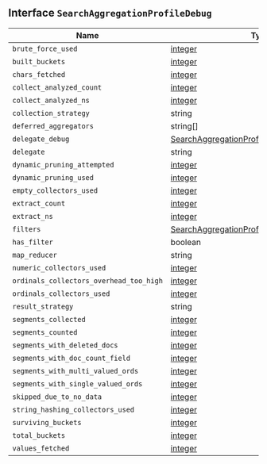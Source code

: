 ## Interface `SearchAggregationProfileDebug`

| Name | Type | Description |
| - | - | - |
| `brute_force_used` | [integer](./integer.md) | &nbsp; |
| `built_buckets` | [integer](./integer.md) | &nbsp; |
| `chars_fetched` | [integer](./integer.md) | &nbsp; |
| `collect_analyzed_count` | [integer](./integer.md) | &nbsp; |
| `collect_analyzed_ns` | [integer](./integer.md) | &nbsp; |
| `collection_strategy` | string | &nbsp; |
| `deferred_aggregators` | string[] | &nbsp; |
| `delegate_debug` | [SearchAggregationProfileDebug](./SearchAggregationProfileDebug.md) | &nbsp; |
| `delegate` | string | &nbsp; |
| `dynamic_pruning_attempted` | [integer](./integer.md) | &nbsp; |
| `dynamic_pruning_used` | [integer](./integer.md) | &nbsp; |
| `empty_collectors_used` | [integer](./integer.md) | &nbsp; |
| `extract_count` | [integer](./integer.md) | &nbsp; |
| `extract_ns` | [integer](./integer.md) | &nbsp; |
| `filters` | [SearchAggregationProfileDelegateDebugFilter](./SearchAggregationProfileDelegateDebugFilter.md)[] | &nbsp; |
| `has_filter` | boolean | &nbsp; |
| `map_reducer` | string | &nbsp; |
| `numeric_collectors_used` | [integer](./integer.md) | &nbsp; |
| `ordinals_collectors_overhead_too_high` | [integer](./integer.md) | &nbsp; |
| `ordinals_collectors_used` | [integer](./integer.md) | &nbsp; |
| `result_strategy` | string | &nbsp; |
| `segments_collected` | [integer](./integer.md) | &nbsp; |
| `segments_counted` | [integer](./integer.md) | &nbsp; |
| `segments_with_deleted_docs` | [integer](./integer.md) | &nbsp; |
| `segments_with_doc_count_field` | [integer](./integer.md) | &nbsp; |
| `segments_with_multi_valued_ords` | [integer](./integer.md) | &nbsp; |
| `segments_with_single_valued_ords` | [integer](./integer.md) | &nbsp; |
| `skipped_due_to_no_data` | [integer](./integer.md) | &nbsp; |
| `string_hashing_collectors_used` | [integer](./integer.md) | &nbsp; |
| `surviving_buckets` | [integer](./integer.md) | &nbsp; |
| `total_buckets` | [integer](./integer.md) | &nbsp; |
| `values_fetched` | [integer](./integer.md) | &nbsp; |
